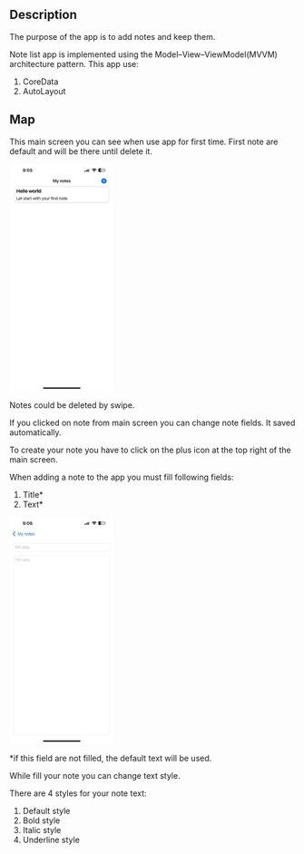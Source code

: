 ## Description

The purpose of the app is to add notes and keep them.

Note list app is implemented using the Model–View–ViewModel(MVVM) architecture pattern.
This app use:

1. CoreData
2. AutoLayout 

## Map

This main screen you can see when use app for first time. First note are default and will be there until delete it.

<img src="https://github.com/GroguA/NoteList/blob/main/Screenshots/mainView.png?raw=true" height="400" />

Notes could be deleted by swipe.



If you clicked on note from main screen you can change note fields. It saved automatically.

To create your note you have to click on the plus icon at the top right of the main screen.

When adding a note to the app you must fill following fields:
1. Title*
2. Text*

<img src="https://github.com/GroguA/NoteList/blob/main/Screenshots/createNote.png?raw=true" height="400" />

*if this field are not filled, the default text will be used.

While fill your note you can change text style.



There are 4 styles for your note text:

1. Default style
2. Bold style
3. Italic style
4. Underline style


